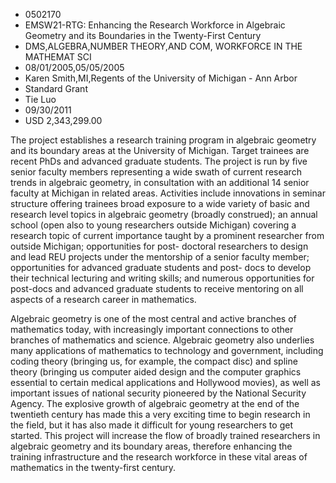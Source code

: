 
* 0502170
* EMSW21-RTG: Enhancing the Research Workforce in Algebraic Geometry and its Boundaries in the Twenty-First Century
* DMS,ALGEBRA,NUMBER THEORY,AND COM, WORKFORCE IN THE MATHEMAT SCI
* 08/01/2005,05/05/2005
* Karen Smith,MI,Regents of the University of Michigan - Ann Arbor
* Standard Grant
* Tie Luo
* 09/30/2011
* USD 2,343,299.00

The project establishes a research training program in algebraic geometry and
its boundary areas at the University of Michigan. Target trainees are recent
PhDs and advanced graduate students. The project is run by five senior faculty
members representing a wide swath of current research trends in algebraic
geometry, in consultation with an additional 14 senior faculty at Michigan in
related areas. Activities include innovations in seminar structure offering
trainees broad exposure to a wide variety of basic and research level topics in
algebraic geometry (broadly construed); an annual school (open also to young
researchers outside Michigan) covering a research topic of current importance
taught by a prominent researcher from outside Michigan; opportunities for post-
doctoral researchers to design and lead REU projects under the mentorship of a
senior faculty member; opportunities for advanced graduate students and post-
docs to develop their technical lecturing and writing skills; and numerous
opportunities for post-docs and advanced graduate students to receive mentoring
on all aspects of a research career in mathematics.

Algebraic geometry is one of the most central and active branches of
mathematics today, with increasingly important connections to other branches of
mathematics and science. Algebraic geometry also underlies many applications of
mathematics to technology and government, including coding theory (bringing us,
for example, the compact disc) and spline theory (bringing us computer aided
design and the computer graphics essential to certain medical applications and
Hollywood movies), as well as important issues of national security pioneered by
the National Security Agency. The explosive growth of algebraic geometry at the
end of the twentieth century has made this a very exciting time to begin
research in the field, but it has also made it difficult for young researchers
to get started. This project will increase the flow of broadly trained
researchers in algebraic geometry and its boundary areas, therefore enhancing
the training infrastructure and the research workforce in these vital areas of
mathematics in the twenty-first century.


